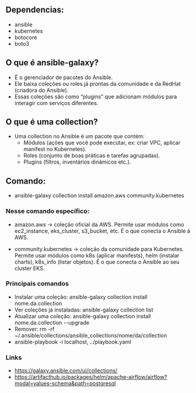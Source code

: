 
## Dependencias:
- ansible
- kubernetes
- botocore
- boto3

## O que é ansible-galaxy?
- É o gerenciador de pacotes do Ansible.
- Ele baixa coleções ou roles já prontas da comunidade e da RedHat (criadora do Ansible).
- Essas coleções são como “plugins” que adicionam módulos para interagir com serviços diferentes.

## O que é uma collection?
- Uma collection no Ansible é um pacote que contém:
    - Módulos (ações que você pode executar, ex: criar VPC, aplicar manifest no Kubernetes).
    - Roles (conjunto de boas práticas e tarefas agrupadas).
    - Plugins (filtros, inventários dinâmicos etc.).

## Comando:
- ansible-galaxy collection install amazon.aws community.kubernetes

###  Nesse comando específico:
- amazon.aws → coleção oficial da AWS. Permite usar módulos como ec2_instance, eks_cluster, s3_bucket, etc. É o que conecta o Ansible à AWS.

- community.kubernetes → coleção da comunidade para Kubernetes. Permite usar módulos como k8s (aplicar manifests), helm (instalar charts), k8s_info (listar objetos). É o que conecta o Ansible ao seu cluster EKS.

### Principais comandos

- Instalar uma coleção: ansible-galaxy collection install nome.da.collection
- Ver coleções já instaladas: ansible-galaxy collection list
- Atualizar uma coleção: ansible-galaxy collection install nome.da.collection --upgrade
- Remover: rm -rf ~/.ansible/collections/ansible_collections/nome/da/collection
- ansible-playbook -i localhost, ../playbook.yaml


### Links
- https://galaxy.ansible.com/ui/collections/
- https://artifacthub.io/packages/helm/apache-airflow/airflow?modal=values-schema&path=postgresql